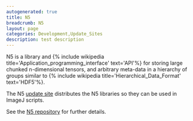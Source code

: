 ```yaml
---
autogenerated: true
title: N5
breadcrumb: N5
layout: page
categories: Development,Update_Sites
description: test description
---
```


N5 is a library and {% include wikipedia title='Application\_programming\_interface' text='API'%} for storing large chunked n-dimensional tensors, and arbitrary meta-data in a hierarchy of groups similar to {% include wikipedia title='Hierarchical\_Data\_Format' text='HDF5'%}.

The N5 [update site](Update_site) distributes the N5 libraries so they can be used in ImageJ scripts.

See the [N5 repository](https://github.com/saalfeldlab/n5) for further details.

 
